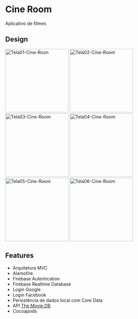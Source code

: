 # Cine Room
Aplicativo de filmes

## Design
<div class="container">
  <img width="200" alt="Tela01-Cine-Roon" src="https://user-images.githubusercontent.com/48521614/119276513-07f5e500-bbf1-11eb-82ce-b6f28c86d31c.png">
  <img width="200" alt="Tela02-Cine-Room" src="https://user-images.githubusercontent.com/48521614/119276517-0a583f00-bbf1-11eb-8349-66bf0a6bd9db.png">
  <img width="200" alt="Tela03-Cine-Room" src="https://user-images.githubusercontent.com/48521614/119276523-0d532f80-bbf1-11eb-8579-d30cb20a4f7f.png">
  <img width="200" alt="Tela04-Cine-Room" src="https://user-images.githubusercontent.com/48521614/119276525-0f1cf300-bbf1-11eb-83af-a8e190915c7d.png">
  <img width="200" alt="Tela05-Cine-Room" src="https://user-images.githubusercontent.com/48521614/119276527-104e2000-bbf1-11eb-9be3-d6c8b4f7a552.png">
  <img width="200" alt="Tela06-Cine-Room" src="https://user-images.githubusercontent.com/48521614/119276530-12b07a00-bbf1-11eb-873a-726caa7cb844.png">
</div>

## Features
- Arquitetura MVC
- Alamofire
- Firebase Autentication
- Firebase Realtime Database
- Login Google
- Login Facebook
- Persistência de dados local com Core Data
- API [The Movie DB](https://www.themoviedb.org/documentation/api)
- Cocoapods
  
